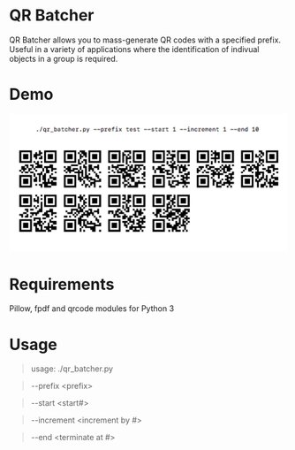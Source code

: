 # QR Batcher

QR Batcher allows you to mass-generate QR codes with a specified prefix.
Useful in a variety of applications where the identification of indivual objects
in a group is required. 

# Demo
![QR Batcher Demo](demo/demo.jpg)

# Requirements
Pillow, fpdf and qrcode modules for Python 3

# Usage

> usage: ./qr_batcher.py

> --prefix &lt;prefix&gt;

> --start &lt;start#&gt;

> --increment &lt;increment by #&gt;

> --end &lt;terminate at #&gt;
